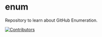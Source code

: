 # enum
Repository to learn about GitHub Enumeration.




























































































































































































































































[![Contributors](https://img.shields.io/badge/Contributors-3-brightgreen)](https://github.com/EurydiceCorp/enum/graphs/contributors)
